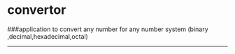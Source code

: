 # convertor

###application to convert any number for any number system (binary ,decimal,hexadecimal,octal)
<hr>

